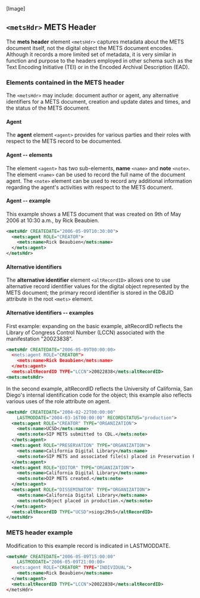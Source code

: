 [Image]

## `<metsHdr>` METS Header 

The **mets header** element `<metsHdr>` captures metadata about the METS
document itself, not the digital object the METS document encodes.
Although it records a more limited set of metadata, it is very similar
in function and purpose to the headers employed in other schema such as
the Text Encoding Initiative (TEI) or in the Encoded Archival
Description (EAD).

### Elements contained in the METS header

The `<metsHdr>` may include: document author or agent, any alternative
identifiers for a METS document, creation and update dates and times,
and the status of the METS document.

#### Agent

The **agent** element `<agent>` provides for various parties and their
roles with respect to the METS record to be documented.

#### Agent -- elements

The element `<agent>` has two sub-elements, **name** `<name>` and
**note** `<note>`. The element `<name>` can be used to record the full
name of the document agent. The `<note>` element can be used to record
any additional information regarding the agent's activities with
respect to the METS document.

#### Agent -- example

This example shows a METS document that was created on 9th of May 2006
at 10:30 a.m., by Rick Beaubien.

```xml
<metsHdr CREATEDATE="2006-05-09T10:30:00">
  <mets:agent ROLE="CREATOR">
    <mets:name>Rick Beaubien</mets:name>
  </mets:agent>
</metsHdr>
```

#### Alternative identifiers

The **alternative identifier** element `<altRecordID>` allows one to use
alternative record identifier values for the digital object represented
by the METS document; the primary record identifier is stored in the
OBJID attribute in the root `<mets>` element.

#### Alternative identifiers -- examples

First example: expanding on the basic example, altRecordID reflects the
Library of Congress Control Number (LCCN) associated with the
manifestation "20023838".

```xml
<metsHdr CREATEDATE="2006-05-09T00:00:00>
  <mets:agent ROLE="CREATOR">
    <mets:name>Rick Beaubien</mets:name>
  </mets:agent>
  <mets:altRecordID TYPE="LCCN">20022838</mets:altRecordID>
<mets:metsHdr>
```

In the second example, altRecordID reflects the University of
California, San Diego's internal identification code for the object;
this example also reflects various uses of the role attribute on agent.

```xml
<metsHdr CREATEDATE="2004-02-22T00:00:00"
    LASTMODDATE="2004-03-16T00:00:00" RECORDSTATUS="production">
  <mets:agent ROLE="CREATOR" TYPE="ORGANIZATION">
    <mets:name>UCSD</mets:name>
    <mets:note>SIP METS submitted to CDL.</mets:note>
  </mets:agent>
  <mets:agent ROLE="PRESERVATION" TYPE="ORGANIZATION">
    <mets:name>California Digital Library</mats:name>
    <mets:note>SIP METS and associated file(s) placed in Preservation Repository.</mets:note>
  </mets:agent>
  <mets:agent ROLE="EDITOR" TYPE="ORGANIZATION">
    <mets:name>California Digital Library</mets:name>
    <mets:note>DIP METS created.</mets:note>
  </mets:agent>
  <mets:agent ROLE="DISSEMINATOR" TYPE="ORGANIZATION">
    <mets:name>California Digital Library</mets:name>
    <mets:note>Object placed in production.</mets:note>
  </mets:agent>
  <mets:altRecordID TYPE="UCSD">siogc29s5</altRecordID>
</metsHdr>
```

### METS header example

Modification to this example record is indicated in LASTMODDATE.

```xml
<metsHdr CREATEDATE="2006-05-09T15:00:00"
    LASTMODDATE="2006-05-09T21:00:00>
  <mets:agent ROLE="CREATOR" TYPE="INDIVIDUAL">
    <mets:name>Rick Beaubien</mets:name>
  </mets:agent>
  <mets:altRecordID TYPE="LCCN">20022838</mets:altRecordID>
</metsHdr>
```

